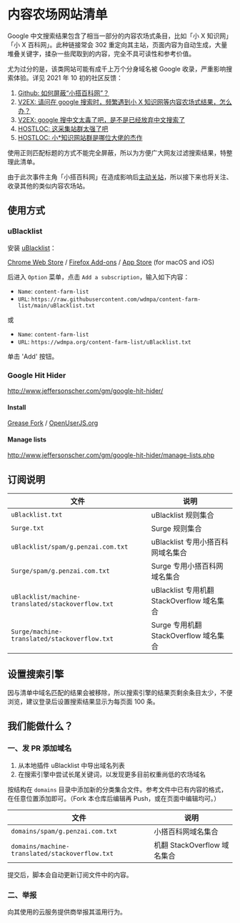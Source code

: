 # 内容农场网站清单

Google 中文搜索结果包含了相当一部分的内容农场式条目，比如「小 X 知识网」「小 X 百科网」。此种链接常会 302 重定向其主站，页面内容为自动生成，大量堆叠关键字，揉杂一些爬取到的内容，完全不具可读性和参考价值。

尤为过分的是，该类网站可能有成千上万个分身域名被 Google 收录，严重影响搜索体验。详见 2021 年 10 初的社区反馈：

1. [Github: 如何屏蔽“小搭百科网”？](https://github.com/cobaltdisco/Google-Chinese-Results-Blocklist/issues/50)
2. [V2EX: 请问在 google 搜索时，频繁遇到小 X 知识网等内容农场式结果，怎么办？](https://www.v2ex.com/t/806025)
3. [V2EX: google 搜中文太毒了吧，是不是已经放弃中文搜索了](https://www.v2ex.com/t/806592)
4. [HOSTLOC: 这采集站群太强了吧](https://hostloc.com/thread-902528-1-1.html)
5. [HOSTLOC: 小*知识网站群是哪位大佬的杰作](https://hostloc.com/thread-902496-1-1.html)

使用正则匹配标题的方式不能完全屏蔽，所以为方便广大网友过滤搜索结果，特整理此清单。

由于此次事件主角「小搭百科网」在造成影响后[主动关站](https://www.v2ex.com/t/807150 )，所以接下来也将关注、收录其他的类似内容农场站。

## 使用方式

### uBlacklist
安装 [uBlacklist](https://github.com/iorate/uBlacklist)：

[Chrome Web Store](https://chrome.google.com/webstore/detail/ublacklist/pncfbmialoiaghdehhbnbhkkgmjanfhe) / [Firefox Add-ons](https://addons.mozilla.org/en-US/firefox/addon/ublacklist/) / [App Store](https://apps.apple.com/us/app/ublacklist-for-safari/id1547912640) (for macOS and iOS)

后进入 `Option` 菜单，点击 `Add a subscription`，输入如下内容：

* `Name`: `content-farm-list`
* `URL`: `https://raw.githubusercontent.com/wdmpa/content-farm-list/main/uBlacklist.txt`

或

* `Name`: `content-farm-list`
* `URL`: `https://wdmpa.org/content-farm-list/uBlacklist.txt`

单击 'Add' 按钮。

### Google Hit Hider

<http://www.jeffersonscher.com/gm/google-hit-hider/>

#### Install

[Grease Fork](https://greasyfork.org/scripts/1682-google-hit-hider-by-domain-search-filter-block-sites) / [OpenUserJS.org](https://openuserjs.org/scripts/jscher2000/Google_Hit_Hider_by_Domain_%28Search_Filter_Block_Sites%29)

#### Manage lists

<http://www.jeffersonscher.com/gm/google-hit-hider/manage-lists.php>

## 订阅说明

| 文件 | 说明 |  
| -- | -- |  
| `uBlacklist.txt` | uBlacklist 规则集合 |  
| `Surge.txt` | Surge 规则集合 |
| `uBlacklist/spam/g.penzai.com.txt` | uBlacklist 专用小搭百科网域名集合|  
| `Surge/spam/g.penzai.com.txt` | Surge 专用小搭百科网域名集合|
| `uBlacklist/machine-translated/stackoverflow.txt` | uBlacklist 专用机翻 StackOverflow 域名集合|  
| `Surge/machine-translated/stackoverflow.txt` | Surge 专用机翻 StackOverflow 域名集合|

## 设置搜索引擎

因与清单中域名匹配的结果会被移除，所以搜索引擎的结果页剩余条目太少，不便浏览，建议登录后设置搜索结果显示为每页面 100 条。

## 我们能做什么？

### 一、发 PR 添加域名

1. 从本地插件 uBlacklist 中导出域名列表
2. 在搜索引擎中尝试长尾关键词，以发现更多目前权重尚低的农场域名

按结构在 `domains` 目录中添加新的分类集合文件。参考文件中已有内容的格式，在任意位置添加即可。（Fork 本仓库后编辑再 Push，或在页面中编辑均可。）

| 文件 | 说明 |  
| -- | -- |  
| `domains/spam/g.penzai.com.txt` | 小搭百科网域名集合| 
| `domains/machine-translated/stackoverflow.txt` | 机翻 StackOverflow 域名集合| 

提交后，脚本会自动更新订阅文件中的内容。

### 二、举报

向其使用的云服务提供商举报其滥用行为。
